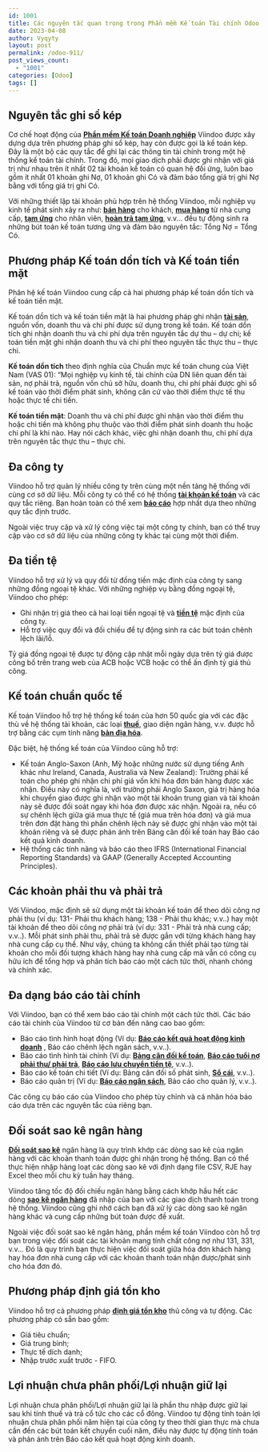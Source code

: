 ```yaml
---
id: 1001
title: Các nguyên tắc quan trọng trong Phần mềm Kế toán Tài chính Odoo
date: 2023-04-08
author: Vyqyty
layout: post
permalink: /odoo-911/
post_views_count:
  - "1001"
categories: [Odoo]
tags: []
---
```


## **Nguyên tắc ghi sổ kép**
Cơ chế hoạt động của [**Phần mềm Kế toán Doanh nghiệp**](https://viindoo.com/vi/intro/accounting) Viindoo được xây dựng dựa trên phương pháp ghi sổ kép, hay còn được gọi là kế toán kép. Đây là một bộ các quy tắc để ghi lại các thông tin tài chính trong một hệ thống kế toán tài chính. Trong đó, mọi giao dịch phải được ghi nhận với giá trị như nhau trên ít nhất 02 tài khoản kế toán có quan hệ đối ứng, luôn bao gồm ít nhất 01 khoản ghi Nợ, 01 khoản ghi Có và đảm bảo tổng giá trị ghi Nợ bằng với tổng giá trị ghi Có.

Với những thiết lập tài khoản phù hợp trên hệ thống Viindoo, mỗi nghiệp vụ kinh tế phát sinh xảy ra như: [**bán hàng**](https://viindoo.com/documentation/15.0/vi/applications/sales/sales/overview/introduction-of-sales-in-viindoo.html) cho khách, [**mua hàng**](https://viindoo.com/documentation/15.0/vi/applications/supply-chain/purchase/overview/getting-started.html) từ nhà cung cấp, [**tạm ứng**](https://viindoo.com/documentation/15.0/vi/applications/finance/employee-advance/getting-started.html) cho nhân viên, [**hoàn trả tạm ứng**](https://viindoo.com/documentation/15.0/vi/applications/finance/employee-advance/employee-advance-reconcile.html), v.v... đều tự động sinh ra những bút toán kế toán tương ứng và đảm bảo nguyên tắc: Tổng Nợ = Tổng Có.
## **Phương pháp Kế toán dồn tích và Kế toán tiền mặt**
Phân hệ kế toán Viindoo cung cấp cả hai phương pháp kế toán dồn tích và kế toán tiền mặt.

Kế toán dồn tích và kế toán tiền mặt là hai phương pháp ghi nhận [**tài sản**](https://viindoo.com/documentation/15.0/vi/applications/finance/accounting-and-invoicing/assets/accounting-rules-and-depreciation-methods-for-asset.html), nguồn vốn, doanh thu và chi phí được sử dụng trong kế toán. Kế toán dồn tích ghi nhận doanh thu và chi phí dựa trên nguyên tắc dự thu – dự chi; kế toán tiền mặt ghi nhận doanh thu và chi phí theo nguyên tắc thực thu – thực chi.

**Kế toán dồn tích** theo định nghĩa của Chuẩn mực kế toán chung của Việt Nam (VAS 01): “Mọi nghiệp vụ kinh tế, tài chính của DN liên quan đến tài sản, nợ phải trả, nguồn vốn chủ sở hữu, doanh thu, chi phí phải được ghi sổ kế toán vào thời điểm phát sinh, không căn cứ vào thời điểm thực tế thu hoặc thực tế chi tiền.

**Kế toán tiền mặt**: Doanh thu và chi phí được ghi nhận vào thời điểm thu hoặc chi tiền mà không phụ thuộc vào thời điểm phát sinh doanh thu hoặc chi phí là khi nào. Hay nói cách khác, việc ghi nhận doanh thu, chi phí dựa trên nguyên tắc thực thu – thực chi.
## **Đa công ty**
Viindoo hỗ trợ quản lý nhiều công ty trên cùng một nền tảng hệ thống với cùng cơ sở dữ liệu. Mỗi công ty có thể có hệ thống [**tài khoản kế toán**](https://viindoo.com/documentation/15.0/vi/applications/finance/accounting-and-invoicing/overview/chart-of-accounts.html) và các quy tắc riêng. Bạn hoàn toàn có thể xem [**báo cáo**](https://viindoo.com/documentation/15.0/vi/applications/finance/accounting-and-invoicing/reporting/reports/accounting-data-analysis-report.html) hợp nhất dựa theo những quy tắc định trước.

Ngoài việc truy cập và xử lý công việc tại một công ty chính, bạn có thể truy cập vào cơ sở dữ liệu của những công ty khác tại cùng một thời điểm.
## **Đa tiền tệ**
Viindoo hỗ trợ xử lý và quy đổi từ đồng tiền mặc định của công ty sang những đồng ngoại tệ khác. Với những nghiệp vụ bằng đồng ngoại tệ, Viindoo cho phép:

- Ghi nhận trị giá theo cả hai loại tiền ngoại tệ và [**tiền tệ**](https://viindoo.com/documentation/15.0/vi/applications/finance/accounting-and-invoicing/multi-currencies/how-to-configure-a-multi-currencies-system.html) mặc định của công ty.
- Hỗ trợ việc quy đổi và đối chiếu để tự động sinh ra các bút toán chênh lệch lãi/lỗ.

Tỷ giá đồng ngoại tệ được tự động cập nhật mỗi ngày dựa trên tỷ giá được công bố trên trang web của ACB hoặc VCB hoặc có thể ấn định tỷ giá thủ công.
## **Kế toán chuẩn quốc tế**
Kế toán Viindoo hỗ trợ hệ thống kế toán của hơn 50 quốc gia với các đặc thù về hệ thống tài khoản, các loại [**thuế**](https://viindoo.com/documentation/15.0/vi/applications/finance/accounting-and-invoicing/taxation/taxes-and-tax-rule-configuration.html), giao diện ngân hàng, v.v. được hỗ trợ bằng các cụm tính năng [**bản địa hóa**](https://viindoo.com/documentation/15.0/vi/applications/finance/accounting-and-invoicing/fiscal-localizations/fiscal-localizations-packages.html).

Đặc biệt, hệ thống kế toán của Viindoo cũng hỗ trợ:

- Kế toán Anglo-Saxon (Anh, Mỹ hoặc những nước sử dụng tiếng Anh khác như Ireland, Canada, Australia và New Zealand): Trường phái kế toán cho phép ghi nhận chi phí giá vốn khi hóa đơn bán hàng được xác nhận. Điều này có nghĩa là, với trường phái Anglo Saxon, giá trị hàng hóa khi chuyển giao được ghi nhận vào một tài khoản trung gian và tài khoản này sẽ được đối soát ngay khi hóa đơn được xác nhận. Ngoài ra, nếu có sự chênh lệch giữa giá mua thực tế (giá mua trên hóa đơn) và giá mua trên đơn đặt hàng thì phần chênh lệch này sẽ được ghi nhận vào một tài khoản riêng và sẽ được phản ánh trên Bảng cân đối kế toán hay Báo cáo kết quả kinh doanh.
- Hệ thống các tính năng và báo cáo theo IFRS (International Financial Reporting Standards) và GAAP (Generally Accepted Accounting Principles).
## **Các khoản phải thu và phải trả**
Với Viindoo, mặc định sẽ sử dụng một tài khoản kế toán để theo dõi công nợ phải thu (ví dụ: 131- Phải thu khách hàng; 138 - Phải thu khác; v.v..) hay một tài khoản để theo dõi công nợ phải trả (ví dụ: 331 - Phải trả nhà cung cấp; v.v..). Mỗi phát sinh phải thu, phải trả sẽ được gắn với từng khách hàng hay nhà cung cấp cụ thể. Như vậy, chúng ta không cần thiết phải tạo từng tài khoản cho mỗi đối tượng khách hàng hay nhà cung cấp mà vẫn có công cụ hữu ích để tổng hợp và phân tích báo cáo một cách tức thời, nhanh chóng và chính xác.
## **Đa dạng báo cáo tài chính**
Với Viindoo, bạn có thể xem báo cáo tài chính một cách tức thời. Các báo cáo tài chính của Viindoo từ cơ bản đến nâng cao bao gồm:

- Báo cáo tình hình hoạt động (Ví dụ: [**Báo cáo kết quả hoạt động kinh doanh**](https://viindoo.com/documentation/15.0/vi/applications/finance/accounting-and-invoicing/reporting/reports/reports-according-to-vietnam-accounting-standard.html#profit-and-loss-b02-dn) , Báo cáo chênh lệch ngân sách, v.v..).
- Báo cáo tình hình tài chính (Ví dụ: [**Bảng cân đối kế toán**](https://viindoo.com/documentation/15.0/vi/applications/finance/accounting-and-invoicing/reporting/reports/reports-according-to-vietnam-accounting-standard.html#balance-sheet-b01-dn), [**Báo cáo tuổi nợ phải thu/ phải trả**](https://viindoo.com/documentation/15.0/vi/applications/finance/accounting-and-invoicing/reporting/reports/accounting-data-analysis-report.html#aged-payable-receivable-reports), [**Báo cáo lưu chuyển tiền tệ**](https://viindoo.com/documentation/15.0/vi/applications/finance/accounting-and-invoicing/reporting/reports/reports-according-to-vietnam-accounting-standard.html#cash-flow-statement-b03-dn), v.v..).
- Báo cáo kế toán chi tiết (Ví dụ: Bảng cân đối số phát sinh, [**Sổ cái**](https://viindoo.com/documentation/15.0/vi/applications/finance/accounting-and-invoicing/reporting/reports/accounting-data-analysis-report.html#general-ledger), v.v..).
- Báo cáo quản trị (Ví dụ: [**Báo cáo ngân sách**](https://viindoo.com/documentation/15.0/vi/applications/finance/accounting-and-invoicing/analytic/budget-management.html), Báo cáo cho quản lý, v.v..).

Các công cụ báo cáo của Viindoo cho phép tùy chỉnh và cá nhân hóa báo cáo dựa trên các nguyên tắc của riêng bạn.
## **Đối soát sao kê ngân hàng**
[**Đối soát sao kê**](https://viindoo.com/documentation/15.0/vi/applications/finance/accounting-and-invoicing/bank-cash/bank-reconciliation/steps-in-the-bank-reconciliation-process.html) ngân hàng là quy trình khớp các dòng sao kê của ngân hàng với các khoản thanh toán được ghi nhận trong hệ thống. Bạn có thể thực hiện nhập hàng loạt các dòng sao kê với định dạng file CSV, RJE hay Excel theo mỗi chu kỳ tuần hay tháng.

Viindoo tăng tốc độ đối chiếu ngân hàng bằng cách khớp hầu hết các dòng [**sao kê ngân hàng**](https://viindoo.com/documentation/15.0/vi/applications/finance/accounting-and-invoicing/bank-cash/bank-reconciliation/manage-bank-statements.html) đã nhập của bạn với các giao dịch thanh toán trong hệ thống. Viindoo cũng ghi nhớ cách bạn đã xử lý các dòng sao kê ngân hàng khác và cung cấp những bút toán được đề xuất.

Ngoài việc đối soát sao kê ngân hàng, phần mềm kế toán Viindoo còn hỗ trợ bạn trong việc đối soát các tài khoản mang tính chất công nợ như 131, 331, v.v... Đó là quy trình bạn thực hiện việc đối soát giữa hóa đơn khách hàng hay hóa đơn nhà cung cấp với các khoản thanh toán nhận được/phát sinh cho hóa đơn đó.
## **Phương pháp định giá tồn kho**
Viindoo hỗ trợ cả phương pháp [**định giá tồn kho**](https://viindoo.com/documentation/15.0/vi/applications/supply-chain/inventory/warehouse-management/inventory-valuation-method/how-the-inventory-valuation-works-in-viindoo.html) thủ công và tự động. Các phương pháp có sẵn bao gồm:

- Giá tiêu chuẩn;
- Giá trung bình;
- Thực tế dích danh;
- Nhập trước xuất trước - FIFO.
## **Lợi nhuận chưa phân phối/Lợi nhuận giữ lại**
Lợi nhuận chưa phân phối/Lợi nhuận giữ lại là phần thu nhập được giữ lại sau khi tính thuế và trả cổ tức cho các cổ đông. Viindoo tự động tính toán lợi nhuận chưa phân phối năm hiện tại của công ty theo thời gian thực mà chưa cần đến các bút toán kết chuyển cuối năm, điều này được tự động tính toán và phản ánh trên Báo cáo kết quả hoạt động kinh doanh.

